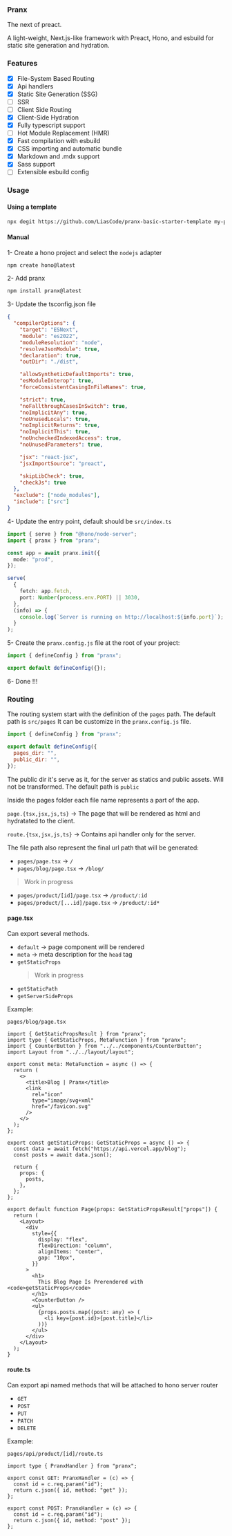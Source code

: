 ### Pranx

The next of preact.

A light-weight, Next.js-like framework with Preact, Hono, and esbuild for static site generation and hydration.

### Features

- [x] File-System Based Routing
- [x] Api handlers
- [x] Static Site Generation (SSG)
- [ ] SSR
- [ ] Client Side Routing
- [x] Client-Side Hydration
- [x] Fully typescript support
- [ ] Hot Module Replacement (HMR)
- [x] Fast compilation with esbuild
- [x] CSS importing and automatic bundle
- [x] Markdown and .mdx support
- [x] Sass support
- [ ] Extensible esbuild config

### Usage

#### Using a template

```bash
npx degit https://github.com/LiasCode/pranx-basic-starter-template my-pranx-app
```

#### Manual

1- Create a hono project and select the `nodejs` adapter

```bash
npm create hono@latest
```

2- Add pranx

```bash
npm install pranx@latest
```

3- Update the tsconfig.json file

```json
{
  "compilerOptions": {
    "target": "ESNext",
    "module": "es2022",
    "moduleResolution": "node",
    "resolveJsonModule": true,
    "declaration": true,
    "outDir": "./dist",

    "allowSyntheticDefaultImports": true,
    "esModuleInterop": true,
    "forceConsistentCasingInFileNames": true,

    "strict": true,
    "noFallthroughCasesInSwitch": true,
    "noImplicitAny": true,
    "noUnusedLocals": true,
    "noImplicitReturns": true,
    "noImplicitThis": true,
    "noUncheckedIndexedAccess": true,
    "noUnusedParameters": true,

    "jsx": "react-jsx",
    "jsxImportSource": "preact",

    "skipLibCheck": true,
    "checkJs": true
  },
  "exclude": ["node_modules"],
  "include": ["src"]
}
```

4- Update the entry point, default should be `src/index.ts`

```ts
import { serve } from "@hono/node-server";
import { pranx } from "pranx";

const app = await pranx.init({
  mode: "prod",
});

serve(
  {
    fetch: app.fetch,
    port: Number(process.env.PORT) || 3030,
  },
  (info) => {
    console.log(`Server is running on http://localhost:${info.port}`);
  }
);
```

5- Create the `pranx.config.js` file at the root of your project:

```js
import { defineConfig } from "pranx";

export default defineConfig({});
```

6- Done !!!

### Routing

The routing system start with the definition of the `pages` path.
The default path is `src/pages`
It can be customize in the `pranx.config.js` file.

```js
import { defineConfig } from "pranx";

export default defineConfig({
  pages_dir: "",
  public_dir: "",
});
```

The public dir it's serve as it, for the server as statics and public assets. Will not be transformed.
The default path is `public`

Inside the pages folder each file name represents a part of the app.

`page.{tsx,jsx,js,ts}` -> The page that will be rendered as html and hydratated to the client.

`route.{tsx,jsx,js,ts}` -> Contains api handler only for the server.

The file path also represent the final url path that will be generated:

- `pages/page.tsx` -> `/`
- `pages/blog/page.tsx` -> `/blog/`

> Work in progress

- `pages/product/[id]/page.tsx` -> `/product/:id`
- `pages/product/[...id]/page.tsx` -> `/product/:id*`

#### page.tsx

Can export several methods.

- `default` -> page component will be rendered
- `meta` -> meta description for the `head` tag
- `getStaticProps`
  > Work in progress
- `getStaticPath`
- `getServerSideProps`

Example:

`pages/blog/page.tsx`

```tsx
import { GetStaticPropsResult } from "pranx";
import type { GetStaticProps, MetaFunction } from "pranx";
import { CounterButton } from "../../components/CounterButton";
import Layout from "../../layout/layout";

export const meta: MetaFunction = async () => {
  return (
    <>
      <title>Blog | Pranx</title>
      <link
        rel="icon"
        type="image/svg+xml"
        href="/favicon.svg"
      />
    </>
  );
};

export const getStaticProps: GetStaticProps = async () => {
  const data = await fetch("https://api.vercel.app/blog");
  const posts = await data.json();

  return {
    props: {
      posts,
    },
  };
};

export default function Page(props: GetStaticPropsResult["props"]) {
  return (
    <Layout>
      <div
        style={{
          display: "flex",
          flexDirection: "column",
          alignItems: "center",
          gap: "10px",
        }}
      >
        <h1>
          This Blog Page Is Prerendered with <code>getStaticProps</code>
        </h1>
        <CounterButton />
        <ul>
          {props.posts.map((post: any) => (
            <li key={post.id}>{post.title}</li>
          ))}
        </ul>
      </div>
    </Layout>
  );
}
```

#### route.ts

Can export api named methods that will be attached to hono server router

- `GET`
- `POST`
- `PUT`
- `PATCH`
- `DELETE`

Example:

`pages/api/product/[id]/route.ts`

```tsx
import type { PranxHandler } from "pranx";

export const GET: PranxHandler = (c) => {
  const id = c.req.param("id");
  return c.json({ id, method: "get" });
};

export const POST: PranxHandler = (c) => {
  const id = c.req.param("id");
  return c.json({ id, method: "post" });
};
```
